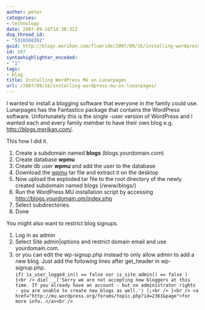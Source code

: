 ```yaml
---
author: peter
categories:
- technology
date: 2007-09-16T14:30:31Z
dsq_thread_id:
- "5316568392"
guid: http://blogs.merikan.com/flumride/2007/09/16/installing-wordpress-mu-on-lunarpages/
id: 107
syntaxhighlighter_encoded:
- "1"
tags:
- blog
title: Installing WordPress MU on Lunarpages
url: /2007/09/16/installing-wordpress-mu-on-lunarpages/
---
```


I wanted to install a blogging software that everyone in the family could use. Lunarpages has the Fantastico package that contains the WordPress software. Unfortunately this is the single -user version of WordPress and I wanted each and every family member to have their own blog e.g. http://blogs.merikan.com/<name>.

This how I did it.

  1. Create a subdomain named **blogs** (blogs.yourdomain.com)
  2. Create database **wpmu**
  3. Create db user **wpmu** and add the user to the database
  4. Download the [wpmu](http://mu.wordpress.org/download/) tar file and extract it on the desktop
  5. Now upload the exploded tar file to the root directory of the newly created subdomain named blogs (/www/blogs/)
  6. Run the WordPress MU installation script by accessing http://blogs.yourdomain.om/index.php
  7. Select subdirectories.
  8. Done

You might also want to restrict blog signups.

  1. Log in as admin
  2. Select Site admin|options and restrict domain email and use yourdomain.com.
  3. or you can edit the wp-signup.php instead to only allow admin to add a new blog. Just add the following lines after get_header in wp-signup.php.  
    `if( is_user_logged_in() == false xor is_site_admin() == false ) {<br />
die( __('Sorry we are not accepting new bloggers at this time. If you already have an account - but no administrator rights - you are unable to create new blogs as well.') );<br />
}<br />
<a href="http://mu.wordpress.org/forums/topic.php?id=2361&page">for more info..</a><br />
`